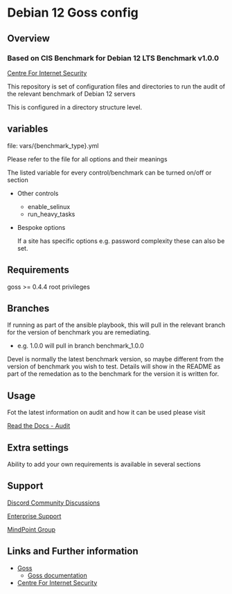 # Debian 12 Goss config

## Overview

### Based on CIS Benchmark for Debian 12 LTS Benchmark v1.0.0

[Centre For Internet Security]

This repository is set of configuration files and directories to run the audit of the relevant benchmark of Debian 12 servers

This is configured in a directory structure level.

## variables

file: vars/{benchmark_type}.yml

Please refer to the file for all options and their meanings

The listed variable for every control/benchmark can be turned on/off or section

- Other controls
  - enable_selinux
  - run_heavy_tasks

- Bespoke options

  If a site has specific options e.g. password complexity these can also be set.

## Requirements

goss >= 0.4.4
root privileges

## Branches

If running as part of the ansible playbook, this will pull in the relevant branch for the version of benchmark you are remediating.

- e.g. 1.0.0 will pull in branch benchmark_1.0.0

Devel is normally the latest benchmark version, so maybe different from the version of benchmark you wish to test.
Details will show in the README as part of the remedation as to the benchmark for the version it is written for.

## Usage

Fot the latest information on audit and how it can be used please visit

[Read the Docs - Audit]

## Extra settings

Ability to add your own requirements is available in several sections

## Support

[Discord Community Discussions]

[Enterprise Support]

[MindPoint Group]

## Links and Further information

- [Goss]
  - [Goss documentation]
- [Centre For Internet Security]

<!----
README Links
---->

[Centre For Internet Security]: https://www.cisecurity.org
[Read the Docs - Audit]: https://ansible-lockdown.readthedocs.io/en/latest/audit/getting-started-audit.html

[goss documentation]: (https://github.com/goss-org/goss/blob/master/README.md)

[Goss]: https://goss.rocks

[MindPoint Group]: https://mindpointgroup.com/cybersecurity-consulting/automate/baseline-modernization#GH_LockdownReadMe
[Discord Community Discussions]: https://www.lockdownenterprise.com/discord
[Enterprise Support]: https://lockdownenterprise.com#GH_LockdownReadMe

